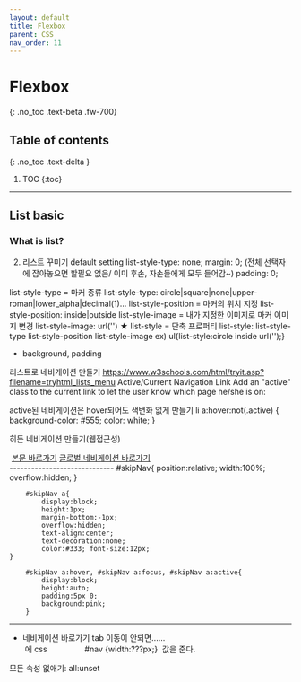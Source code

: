 ```yaml
---
layout: default
title: Flexbox
parent: CSS
nav_order: 11
---
```


# Flexbox
{: .no_toc .text-beta .fw-700}

## Table of contents
{: .no_toc .text-delta }

1. TOC
{:toc}

---

## List basic 

### What is list?


2. 리스트 꾸미기
default setting
  list-style-type: none;
  margin: 0; (전체 선택자에 잡아놓으면 할필요 없음/ 이미 후손, 자손들에게 모두 들어감~)
  padding: 0;

list-style-type = 마커 종류
	list-style-type: circle|square|none|upper-roman|lower_alpha|decimal(1)...
list-style-position = 마커의 위치 지정 
	list-style-position: inside|outside
list-style-image = 내가 지정한 이미지로 마커 이미지 변경
	list-style-image: url('')
★ list-style = 단축 프로퍼티
	list-style: list-style-type list-style-position list-style-image
	ex) ul{list-style:circle inside url('');}
+ background, padding

리스트로 네비게이션 만들기
https://www.w3schools.com/html/tryit.asp?filename=tryhtml_lists_menu
Active/Current Navigation Link
Add an "active" class to the current link to let the user know which page he/she is on:

active된 네비게이션은 hover되어도 색변화 없게 만들기
li a:hover:not(.active) {
  background-color: #555;
  color: white;
}

히든 네비게이션 만들기(웹접근성)
<div id="skipNav"> <a href="#content">본문 바로가기</a> <a href="#nav">글로벌 네비게이션 바로가기</a></div>
-----------------------------
        #skipNav{
            position:relative;
            width:100%;
            overflow:hidden;
        }
        
        #skipNav a{
            display:block; 
            height:1px; 
            margin-bottom:-1px;
            overflow:hidden;
            text-align:center;
            text-decoration:none;
            color:#333; font-size:12px;
	}
            
        #skipNav a:hover, #skipNav a:focus, #skipNav a:active{
            display:block;
            height:auto;
            padding:5px 0;
            background:pink;
        }
------------------------------------
* 네비게이션 바로가기 tab 이동이 안되면......
  <div id="nav"></div> 에 css             
   #nav {width:???px;}  값을 준다.

모든 속성 없애기: all:unset
